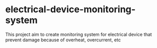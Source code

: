 # electrical-device-monitoring-system
This project aim to create monitoring system for electrical device that prevent damage because of overheat, overcurrent, etc
